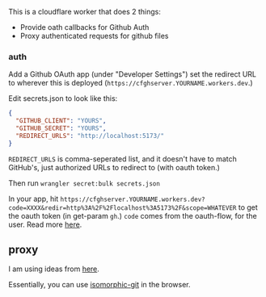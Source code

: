 This is a cloudflare worker that does 2 things:

- Provide oath callbacks for Github Auth
- Proxy authenticated requests for github files

### auth

Add a Github OAuth app (under "Developer Settings") set the redirect URL to wherever this is deployed (`https://cfghserver.YOURNAME.workers.dev`.)

Edit secrets.json to look like this:

```json
{
  "GITHUB_CLIENT": "YOURS",
  "GITHUB_SECRET": "YOURS",
  "REDIRECT_URLS": "http://localhost:5173/"
}
```

`REDIRECT_URLS` is comma-seperated list, and it doesn't have to match GitHub's, just authorized URLs to redirect to (with oauth token.)

Then run `wrangler secret:bulk secrets.json`

In your app, hit `https://cfghserver.YOURNAME.workers.dev?code=XXXX&redir=http%3A%2F%2Flocalhost%3A5173%2F&scope=WHATEVER` to get the oauth token (in get-param `gh`.) `code` comes from the oauth-flow, for the user. Read more [here](https://docs.github.com/en/developers/apps/building-oauth-apps/authorizing-oauth-apps).


## proxy

I am using ideas from [here](https://www.npmjs.com/package/@isomorphic-git/cors-proxy).

Essentially, you can use [isomorphic-git](https://github.com/isomorphic-git/isomorphic-git) in the browser.